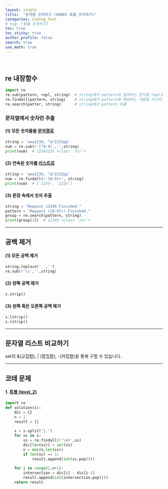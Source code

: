 ```yaml
---
layout: single  
title:  "문자열 조작하기 (64065 튜플 조작하기)"
categories: Coding_Test
# tag: [튜플 조작하기]
toc: true
toc_sticky: true
author_profile: false
search: true
use_math: true
---
```

<br/>

## re 내장함수
```python
import re
re.sub(pattern, repl, string)  # string에서 pattern과 일치하는 문자를 repl로 교체
re.findall(pattern, string)    # string에서 pattern에 해당하는 내용을 리스트로 리턴
re.search(patter, string)      # string에서 pattern 추출
```
### 문자열에서 숫자만 추출

#### (1) 모든 숫자들을 <u>문자열로</u>
```python
string = 'aaa1234, ^&*2233pp'
num = re.sub(r'[^0-9]','',string)
print(num)  # 12342233 <class 'str'>
```

#### (2) 연속된 숫자를 <u>리스트로</u>
```python
string = 'aaa1234, ^&*2233pp'
num = re.findall(r'[0-9]+', string)
print(num)  # ['1234', '2233']
```

#### (3) 문장 속에서 숫자 추출
```python
string = "Request 12345 Finished."
pattern = "Request ([0-9]+) Finished."
group = re.search(pattern, string)
print(group[1])  # 12345 <class 'str'>
```
---
## 공백 제거

#### (1) 모든 공백 제거
```python
string.replace(' ','')
re.sub(r'\s','',string)
```

#### (2) 양쪽 공백 제거
```python
s.strip()
```

#### (3) 왼쪽 혹은 오른쪽 공백 제거
```python
s.lstrip()
s.rstrip()
```

---

## 문자열 리스트 비교하기

set의 &(교집합), \| (합집합), -(차집합)을 통해 구할 수 있습니다.    

---


## 코테 문제

#### 1. [튜플 (level_2)](https://school.programmers.co.kr/learn/courses/30/lessons/64065)

```python
import re
def solution(s):
    dic = {}
    n = 1
    result = []
    
    s = s.split('},')
    for ss in s:
        ss = re.findall(r'\d+',ss)
        dic[len(ss)] = set(ss)
        n = max(n,len(ss))
        if len(ss) == 1:
            result.append(int(ss.pop()))
      
    for i in range(2,n+1):
        intersection = dic[i] - dic[i-1]
        result.append(int(intersection.pop()))
    return result  
```

